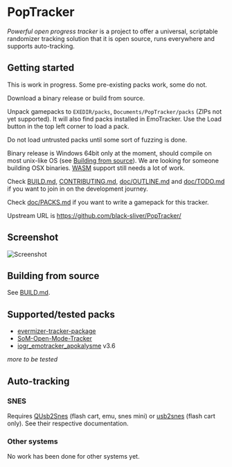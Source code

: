 # PopTracker
*Powerful open progress tracker* is a project to offer a universal, scriptable
randomizer tracking solution that it is open source, runs everywhere and
supports auto-tracking.

## Getting started
This is work in progress. Some pre-existing packs work, some do not.

Download a binary release or build from source.

Unpack gamepacks to `EXEDIR/packs`, `Documents/PopTracker/packs` (ZIPs not yet supported).
It will also find packs installed in EmoTracker.
Use the Load button in the top left corner to load a pack.

Do not load untrusted packs until some sort of fuzzing is done.

Binary release is Windows 64bit only at the moment,
should compile on most unix-like OS (see [Building from source](#building-from-source)).
We are looking for someone building OSX binaries.
[WASM](https://wikipedia.org/wiki/WebAssembly) support still needs a lot of work.

Check
[BUILD.md](BUILD.md),
[CONTRIBUTING.md](CONTRIBUTING.md),
[doc/OUTLINE.md](doc/OUTLINE.md) and
[doc/TODO.md](doc/TODO.md)
if you want to join in on the development journey.

Check [doc/PACKS.md](doc/PACKS.md) if you want to write a gamepack for this tracker.

Upstream URL is https://github.com/black-sliver/PopTracker/

## Screenshot
![Screenshot](../screenshots/screenshot.png?raw=true "Screenshot")

## Building from source
See [BUILD.md](BUILD.md).

## Supported/tested packs
* [evermizer-tracker-package](https://github.com/Cyb3RGER/evermizer-tracker-package)
* [SoM-Open-Mode-Tracker](https://github.com/Cyb3RGER/SoM-Open-Mode-Tracker)
* [iogr_emotracker_apokalysme](https://github.com/Apokalysme/iogr_emotracker_apokalysme) v3.6

*more to be tested*

## Auto-tracking
### SNES
Requires [QUsb2Snes](https://usb2snes.com) (flash cart, emu, snes mini) or [usb2snes](https://github.com/RedGuyyyy/sd2snes/releases) (flash cart only). See their respective documentation.

### Other systems
No work has been done for other systems yet.
